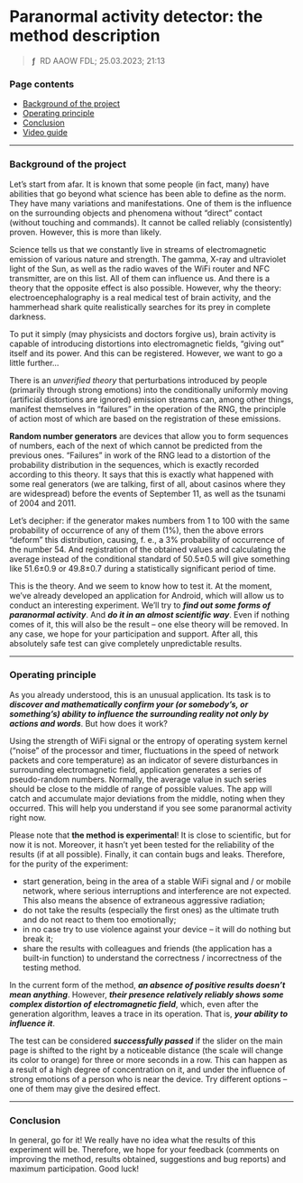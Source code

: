 # Paranormal activity detector: the method description
> **ƒ** &nbsp;RD AAOW FDL; 25.03.2023; 21:13



### Page contents

- [Background of the project](#background-of-the-project)
- [Operating principle](#operating-principle)
- [Conclusion](#conclusion)
- [Video guide](https://youtu.be/hTnDR89VR8w)

---

### Background of the project

Let’s start from afar. It is known that some people (in fact, many) have abilities that go beyond what science
has been able to define as the norm. They have many variations and manifestations. One of them is the influence
on the surrounding objects and phenomena without “direct” contact (without touching and commands). It cannot
be called reliably (consistently) proven. However, this is more than likely.

Science tells us that we constantly live in streams of electromagnetic emission of various nature and strength.
The gamma, X-ray and ultraviolet light of the Sun, as well as the radio waves of the WiFi router and NFC
transmitter, are on this list. All of them can influence us. And there is a theory that the opposite effect
is also possible. However, why the theory: electroencephalography is a real medical test of brain activity,
and the hammerhead shark quite realistically searches for its prey in complete darkness.

To put it simply (may physicists and doctors forgive us), brain activity is capable of introducing distortions
into electromagnetic fields, “giving out” itself and its power. And this can be registered. However, we want
to go a little further...

There is an *unverified theory* that perturbations introduced by people (primarily through strong emotions)
into the conditionally uniformly moving (artificial distortions are ignored) emission streams can, among
other things, manifest themselves in “failures” in the operation of the RNG, the principle of action most
of which are based on the registration of these emissions.

**Random number generators** are devices that allow you to form sequences of numbers, each of the next of which
cannot be predicted from the previous ones. “Failures” in work of the RNG lead to a distortion of the probability
distribution in the sequences, which is exactly recorded according to this theory. It says that this is exactly
what happened with some real generators (we are talking, first of all, about casinos where they are widespread)
before the events of September 11, as well as the tsunami of 2004 and 2011.

Let’s decipher: if the generator makes numbers from 1 to 100 with the same probability of occurrence of any
of them (1%), then the above errors “deform” this distribution, causing, f. e., a 3% probability of occurrence
of the number 54. And registration of the obtained values and calculating the average instead of the conditional
standard of 50.5±0.5 will give something like 51.6±0.9 or 49.8±0.7 during a statistically significant period
of time.

This is the theory. And we seem to know how to test it. At the moment, we’ve already developed an application
for Android, which will allow us to conduct an interesting experiment. We’ll try to ***find out some forms
of paranormal activity***. And ***do it in an almost scientific way***. Even if nothing comes of it, this
will also be the result – one else theory will be removed. In any case, we hope for your participation
and support. After all, this absolutely safe test can give completely unpredictable results.



---

### Operating principle

As you already understood, this is an unusual application. Its task is to ***discover and mathematically
confirm your (or somebody’s, or something’s) ability to influence the surrounding reality not only by actions
and words***. But how does it work?

Using the strength of WiFi signal or the entropy of operating system kernel (“noise” of the processor
and timer, fluctuations in the speed of network packets and core temperature) as an indicator of severe
disturbances in surrounding electromagnetic field, application generates a series of pseudo-random numbers.
Normally, the average value in such series should be close to the middle of range of possible values.
The app will catch and accumulate major deviations from the middle, noting when they occurred. This will
help you understand if you see some paranormal activity right now.

Please note that **the method is experimental**! It is close to scientific, but for now it is not. Moreover,
it hasn’t yet been tested for the reliability of the results (if at all possible). Finally, it can contain
bugs and leaks. Therefore, for the purity of the experiment:

- start generation, being in the area of a stable WiFi signal and / or mobile network, where serious interruptions
and interference are not expected. This also means the absence of extraneous aggressive radiation;
- do not take the results (especially the first ones) as the ultimate truth and do not react to them
too emotionally;
- in no case try to use violence against your device – it will do nothing but break it;
- share the results with colleagues and friends (the application has a built-in function) to understand
the correctness / incorrectness of the testing method.

In the current form of the method, ***an absence of positive results doesn’t mean anything***. However, ***their
presence relatively reliably shows some complex distortion of electromagnetic field***, which, even after
the generation algorithm, leaves a trace in its operation. That is, ***your ability to influence it***.

The test can be considered ***successfully passed*** if the slider on the main page is shifted to the
right by a noticeable distance (the scale will change its color to orange) for three or more seconds
in a row. This can happen as a result of a high degree of concentration on it, and under the influence
of strong emotions of a person who is near the device. Try different options – one of them may give
the desired effect.



---

### Conclusion

In general, go for it! We really have no idea what the results of this experiment will be. Therefore,
we hope for your feedback (comments on improving the method, results obtained, suggestions and bug
reports) and maximum participation. Good luck!
